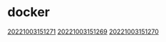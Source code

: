 # docker
[20221003151271](/zet/20221003151271/README.md)
[20221003151269](/zet/20221003151269/README.md)
[20221003151270](/zet/20221003151270/README.md)

